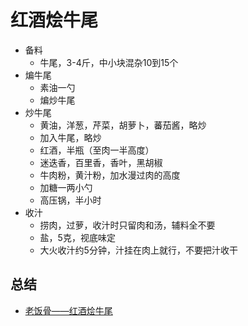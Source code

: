 # 红酒烩牛尾

* 备料
    * 牛尾，3-4斤，中小块混杂10到15个
* 煸牛尾
    * 素油一勺
    * 煸炒牛尾
* 炒牛尾
    * 黄油，洋葱，芹菜，胡萝卜，蕃茄酱，略炒
    * 加入牛尾，略炒
    * 红酒，半瓶（至肉一半高度）
    * 迷迭香，百里香，香叶，黑胡椒
    * 牛肉粉，黄汁粉，加水漫过肉的高度
    * 加糖一两小勺
    * 高压锅，半小时
* 收汁
    * 捞肉，过萝，收汁时只留肉和汤，辅料全不要
    * 盐，5克，视底味定
    * 大火收汁约5分钟，汁挂在肉上就行，不要把汁收干

## 总结
* [老饭骨——红酒烩牛尾](https://www.youtube.com/watch?v=r2B5tU8dzo4)
